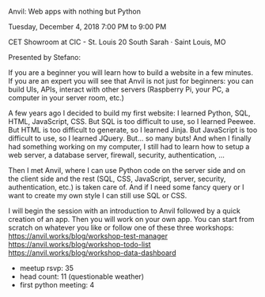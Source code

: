 Anvil: Web apps with nothing but Python


 Tuesday, December 4, 2018
 7:00 PM to 9:00 PM


 CET Showroom at CIC - St. Louis
 20 South Sarah · Saint Louis, MO


Presented by Stefano:


If you are a beginner you will learn how to build a website in a few minutes.
If you are an expert you will see that Anvil is not just for beginners: you can build UIs, APIs, interact with other servers (Raspberry Pi, your PC, a computer in your server room, etc.)


A few years ago I decided to build my first website: I learned Python, SQL, HTML, JavaScript, CSS. But SQL is too difficult to use, so I learned Peewee. But HTML is too difficult to generate, so I learned Jinja. But JavaScript is too difficult to use, so I learned JQuery. But... so many buts!
And when I finally had something working on my computer, I still had to learn how to setup a web server, a database server, firewall, security, authentication, ...


Then I met Anvil, where I can use Python code on the server side and on the client side and the rest (SQL, CSS, JavaScript, server, security, authentication, etc.) is taken care of. And if I need some fancy query or I want to create my own style I can still use SQL or CSS.


I will begin the session with an introduction to Anvil followed by a quick creation of an app. Then you will work on your own app. You can start from scratch on whatever you like or follow one of these three workshops:
https://anvil.works/blog/workshop-test-manager
https://anvil.works/blog/workshop-todo-list
https://anvil.works/blog/workshop-data-dashboard


* meetup rsvp: 35 
* head count: 11 (questionable weather)
* first python meeting: 4
